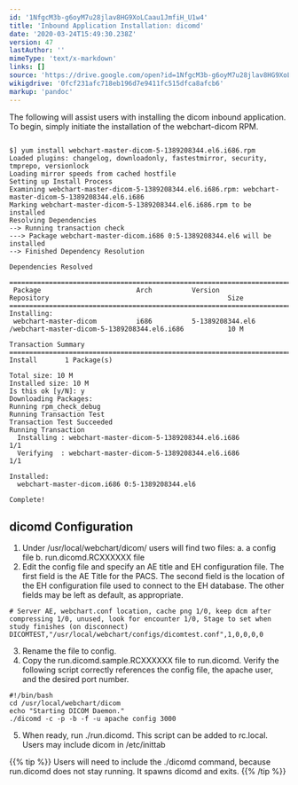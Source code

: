 ```yaml
---
id: '1NfgcM3b-g6oyM7u28jlav8HG9XoLCaau1JmfiH_U1w4'
title: 'Inbound Application Installation: dicomd'
date: '2020-03-24T15:49:30.238Z'
version: 47
lastAuthor: ''
mimeType: 'text/x-markdown'
links: []
source: 'https://drive.google.com/open?id=1NfgcM3b-g6oyM7u28jlav8HG9XoLCaau1JmfiH_U1w4'
wikigdrive: '0fcf231afc718eb196d7e9411fc515dfca8afcb6'
markup: 'pandoc'
---
```

The following will assist users with installing the dicom inbound application. To begin, simply initiate the installation of the webchart-dicom RPM.
```

$] yum install webchart-master-dicom-5-1389208344.el6.i686.rpm   
Loaded plugins: changelog, downloadonly, fastestmirror, security, tmprepo, versionlock
Loading mirror speeds from cached hostfile
Setting up Install Process
Examining webchart-master-dicom-5-1389208344.el6.i686.rpm: webchart-master-dicom-5-1389208344.el6.i686
Marking webchart-master-dicom-5-1389208344.el6.i686.rpm to be installed
Resolving Dependencies
--> Running transaction check
---> Package webchart-master-dicom.i686 0:5-1389208344.el6 will be installed
--> Finished Dependency Resolution

Dependencies Resolved

====================================================================================================================================
 Package                        Arch          Version                   Repository                                             Size
====================================================================================================================================
Installing:
 webchart-master-dicom          i686          5-1389208344.el6          /webchart-master-dicom-5-1389208344.el6.i686           10 M

Transaction Summary
====================================================================================================================================
Install       1 Package(s)

Total size: 10 M
Installed size: 10 M
Is this ok [y/N]: y
Downloading Packages:
Running rpm_check_debug
Running Transaction Test
Transaction Test Succeeded
Running Transaction
  Installing : webchart-master-dicom-5-1389208344.el6.i686                                                                 1/1   
  Verifying  : webchart-master-dicom-5-1389208344.el6.i686                                                                 1/1   

Installed:
  webchart-master-dicom.i686 0:5-1389208344.el6                                                                   

Complete!
```

## dicomd Configuration

1. Under /usr/local/webchart/dicom/ users will find two files:
    a.  a config file
    b.  run.dicomd.RCXXXXXX file
2. Edit the config file and specify an AE title and EH configuration file. The first field is the AE Title for the PACS. The second field is the location of the EH configuration file used to connect to the EH database. The other fields may be left as default, as appropriate.
```
# Server AE, webchart.conf location, cache png 1/0, keep dcm after compressing 1/0, unused, look for encounter 1/0, Stage to set when study finishes (on disconnect)
DICOMTEST,"/usr/local/webchart/configs/dicomtest.conf",1,0,0,0,0
```

3. Rename the file to config.
4. Copy the run.dicomd.sample.RCXXXXXX file to run.dicomd. Verify the following script correctly references the config file, the apache user, and the desired port number.

```
#!/bin/bash
cd /usr/local/webchart/dicom
echo "Starting DICOM Daemon."
./dicomd -c -p -b -f -u apache config 3000

```

5. When ready, run ./run.dicomd. This script can be added to rc.local. Users may include dicom in /etc/inittab

{{% tip %}}
Users will need to include the ./dicomd command, because run.dicomd does not stay running. It spawns dicomd and exits.
{{% /tip %}}
